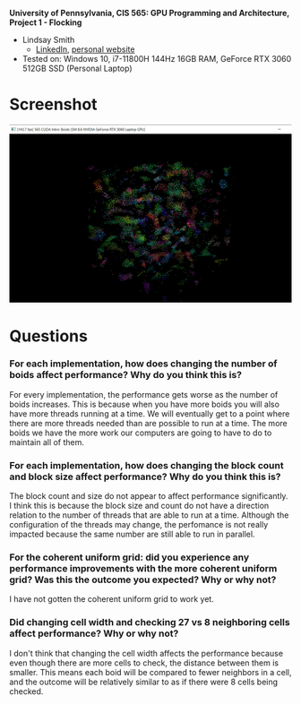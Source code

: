 **University of Pennsylvania, CIS 565: GPU Programming and Architecture,
Project 1 - Flocking**

* Lindsay Smith
  * [LinkedIn](https://www.linkedin.com/in/lindsay-j-smith/), [personal website](https://lindsays-portfolio-d6aa5d.webflow.io/)
* Tested on: Windows 10, i7-11800H 144Hz 16GB RAM, GeForce RTX 3060 512GB SSD (Personal Laptop)

# Screenshot
![2.1](images/Screenshot1.png)

# Questions

### For each implementation, how does changing the number of boids affect performance? Why do you think this is?
For every implementation, the performance gets worse as the number of boids increases. This is because when you have more boids you will also
have more threads running at a time. We will eventually get to a point where there are more threads needed than are possible to run at a time.
The more boids we have the more work our computers are going to have to do to maintain all of them.

### For each implementation, how does changing the block count and block size affect performance? Why do you think this is?
The block count and size do not appear to affect performance significantly. I think this is because the block size and count do not have a
direction relation to the number of threads that are able to run at a time. Although the configuration of the threads may change, the 
perfomance is not really impacted because the same number are still able to run in parallel.

### For the coherent uniform grid: did you experience any performance improvements with the more coherent uniform grid? Was this the outcome you expected? Why or why not?
I have not gotten the coherent uniform grid to work yet.

### Did changing cell width and checking 27 vs 8 neighboring cells affect performance? Why or why not?
I don't think that changing the cell width affects the performance because even though there are more cells to check, the distance between them is smaller.
This means each boid will be compared to fewer neighbors in a cell, and the outcome will be relatively similar to as if there were 8 cells being checked.

